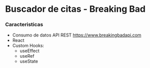 # Buscador de citas - Breaking Bad

###  Caracteristicas

 + Consumo de datos API REST https://www.breakingbadapi.com
 + React
 + Custom Hooks:
   + useEffect
   + useRef
   + useState

